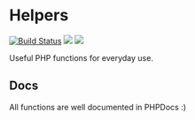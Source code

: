 # Helpers

[![Build Status](https://travis-ci.org/acelot/helpers.svg?branch=master)](https://travis-ci.org/acelot/helpers)
![](https://img.shields.io/badge/dependencies-zero-blue.svg)
![](https://img.shields.io/badge/license-MIT-green.svg)

Useful PHP functions for everyday use.

## Docs

All functions are well documented in PHPDocs :)
